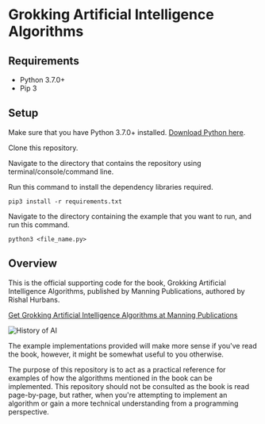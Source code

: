 # Grokking Artificial Intelligence Algorithms

## Requirements
* Python 3.7.0+
* Pip 3

## Setup
Make sure that you have Python 3.7.0+ installed. [Download Python here](https://www.python.org/downloads/).

Clone this repository.

Navigate to the directory that contains the repository using terminal/console/command line.

Run this command to install the dependency libraries required.

```pip3 install -r requirements.txt```

Navigate to the directory containing the example that you want to run, and run this command.

```python3 <file_name.py>```


## Overview
This is the official supporting code for the book, Grokking Artificial Intelligence Algorithms, published by Manning Publications, authored by Rishal Hurbans.

[Get Grokking Artificial Intelligence Algorithms at Manning Publications](https://www.manning.com/books/grokking-artificial-intelligence-algorithms?a_aid=gaia&a_bid=6a1b836a) 

![History of AI](readme_assets/history_of_ai.png)

The example implementations provided will make more sense if you've read the book, however, it might be somewhat useful to you otherwise.

The purpose of this repository is to act as a practical reference for examples of how the algorithms mentioned in the book can be implemented.
This repository should not be consulted as the book is read page-by-page, but rather, when you're attempting to implement an algorithm or gain a more technical understanding from a programming perspective.


